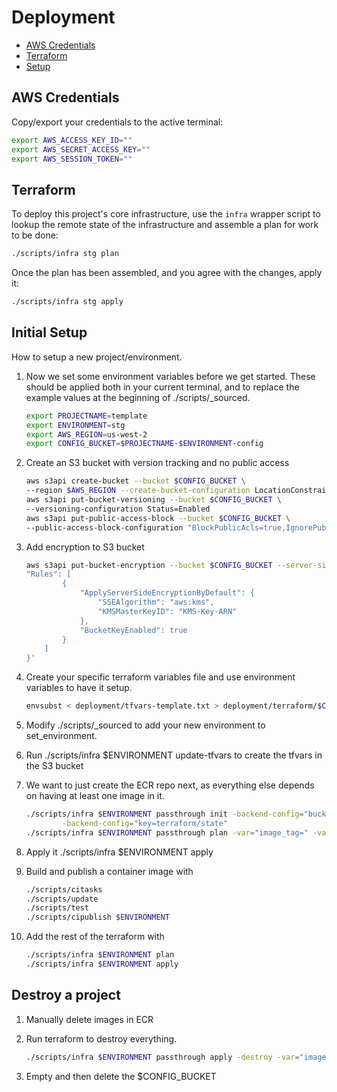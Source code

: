 # Deployment

- [AWS Credentials](#aws-credentials)
- [Terraform](#terraform)
- [Setup](#setup)

## AWS Credentials

Copy/export your credentials to the active terminal:

```bash
export AWS_ACCESS_KEY_ID=""
export AWS_SECRET_ACCESS_KEY=""
export AWS_SESSION_TOKEN=""
```

## Terraform

To deploy this project's core infrastructure, use the `infra` wrapper script to lookup the remote state of the infrastructure and assemble a plan for work to be done:

```bash
./scripts/infra stg plan
```

Once the plan has been assembled, and you agree with the changes, apply it:

```bash
./scripts/infra stg apply
```

## Initial Setup

How to setup a new project/environment.

1. Now we set some environment variables before we get started. These should be applied both in your current terminal, and to replace the example values at the beginning of ./scripts/_sourced.

    ```bash
    export PROJECTNAME=template
    export ENVIRONMENT=stg
    export AWS_REGION=us-west-2
    export CONFIG_BUCKET=$PROJECTNAME-$ENVIRONMENT-config
    ```

1. Create an S3 bucket with version tracking and no public access

    ```bash
    aws s3api create-bucket --bucket $CONFIG_BUCKET \
    --region $AWS_REGION --create-bucket-configuration LocationConstraint=$AWS_REGION
    aws s3api put-bucket-versioning --bucket $CONFIG_BUCKET \
    --versioning-configuration Status=Enabled
    aws s3api put-public-access-block --bucket $CONFIG_BUCKET \
    --public-access-block-configuration "BlockPublicAcls=true,IgnorePublicAcls=true,BlockPublicPolicy=true,RestrictPublicBuckets=true"
    ```

1. Add encryption to S3 bucket

    ```bash
    aws s3api put-bucket-encryption --bucket $CONFIG_BUCKET --server-side-encryption-configuration '{
    "Rules": [
            {
                "ApplyServerSideEncryptionByDefault": {
                    "SSEAlgorithm": "aws:kms",
                    "KMSMasterKeyID": "KMS-Key-ARN"
                },
                "BucketKeyEnabled": true
            }
        ]
    }'
    ```

1. Create your specific terraform variables file and use environment variables to have it setup.

    ```bash
    envsubst < deployment/tfvars-template.txt > deployment/terraform/$CONFIG_BUCKET.tfvars
    ```

1. Modify ./scripts/_sourced to add your new environment to set_environment.
1. Run ./scripts/infra $ENVIRONMENT update-tfvars to create the tfvars in the S3 bucket
1. We want to just create the ECR repo next, as everything else depends on having at least one image in it.

    ```bash
    ./scripts/infra $ENVIRONMENT passthrough init -backend-config="bucket=${CONFIG_BUCKET}" \
            -backend-config="key=terraform/state"
    ./scripts/infra $ENVIRONMENT passthrough plan -var="image_tag=" -var-file="${CONFIG_BUCKET}.tfvars" -out="${CONFIG_BUCKET}.tfplan" -target=aws_ecr_repository.default
    ```

1. Apply it ./scripts/infra $ENVIRONMENT apply
1. Build and publish a container image with

    ```bash
    ./scripts/citasks
    ./scripts/update
    ./scripts/test
    ./scripts/cipublish $ENVIRONMENT
    ```

1. Add the rest of the terraform with

    ```bash
    ./scripts/infra $ENVIRONMENT plan
    ./scripts/infra $ENVIRONMENT apply
    ```

## Destroy a project

1. Manually delete images in ECR
1. Run terraform to destroy everything.

    ```bash
    ./scripts/infra $ENVIRONMENT passthrough apply -destroy -var="image_tag=" -var-file="${CONFIG_BUCKET}.tfvars"
    ```

1. Empty and then delete the $CONFIG_BUCKET
